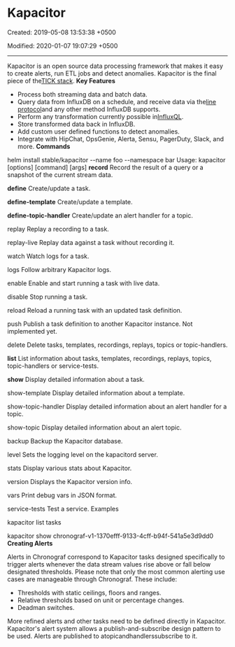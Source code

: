 # Kapacitor

Created: 2019-05-08 13:53:38 +0500

Modified: 2020-01-07 19:07:29 +0500

---

Kapacitor is an open source data processing framework that makes it easy to create alerts, run ETL jobs and detect anomalies. Kapacitor is the final piece of the[TICK stack](https://influxdata.com/time-series-platform/).
**Key Features**
-   Process both streaming data and batch data.
-   Query data from InfluxDB on a schedule, and receive data via the[line protocol](https://docs.influxdata.com/influxdb/v1.4/write_protocols/line/)and any other method InfluxDB supports.
-   Perform any transformation currently possible in[InfluxQL](https://docs.influxdata.com/influxdb/v1.4/query_language/spec/).
-   Store transformed data back in InfluxDB.
-   Add custom user defined functions to detect anomalies.
-   Integrate with HipChat, OpsGenie, Alerta, Sensu, PagerDuty, Slack, and more.
**Commands**

helm install stable/kapacitor --name foo --namespace bar
Usage: kapacitor [options] [command] [args]
**record** Record the result of a query or a snapshot of the current stream data.

**define** Create/update a task.

**define-template** Create/update a template.

**define-topic-handler** Create/update an alert handler for a topic.

replay Replay a recording to a task.

replay-live Replay data against a task without recording it.

watch Watch logs for a task.

logs Follow arbitrary Kapacitor logs.

enable Enable and start running a task with live data.

disable Stop running a task.

reload Reload a running task with an updated task definition.

push Publish a task definition to another Kapacitor instance. Not implemented yet.

delete Delete tasks, templates, recordings, replays, topics or topic-handlers.

**list** List information about tasks, templates, recordings, replays, topics, topic-handlers or service-tests.

**show** Display detailed information about a task.

show-template Display detailed information about a template.

show-topic-handler Display detailed information about an alert handler for a topic.

show-topic Display detailed information about an alert topic.

backup Backup the Kapacitor database.

level Sets the logging level on the kapacitord server.

stats Display various stats about Kapacitor.

version Displays the Kapacitor version info.

vars Print debug vars in JSON format.

service-tests Test a service.
Examples

kapacitor list tasks

kapacitor show chronograf-v1-1370efff-9133-4cff-b94f-541a5e3d9dd0
**Creating Alerts**

Alerts in Chronograf correspond to Kapacitor tasks designed specifically to trigger alerts whenever the data stream values rise above or fall below designated thresholds. Please note that only the most common alerting use cases are manageable through Chronograf. These include:
-   Thresholds with static ceilings, floors and ranges.
-   Relative thresholds based on unit or percentage changes.
-   Deadman switches.

More refined alerts and other tasks need to be defined directly in Kapacitor.
Kapacitor's alert system allows a publish-and-subscribe design pattern to be used. Alerts are published to atopicandhandlerssubscribe to it.
